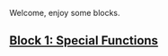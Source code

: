 Welcome, enjoy some blocks.

## [Block 1: Special Functions](https://ojo-ht.github.io/Blocks/chapter-2-special-functions/index.md)
